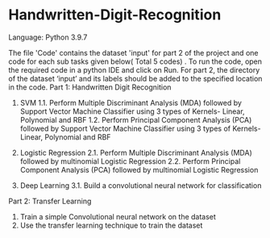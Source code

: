 # Handwritten-Digit-Recognition

Language: Python 3.9.7

The file 'Code' contains the dataset 'input' for part 2 of the project and one code for each sub tasks given below( Total 5 codes) . To run the code, open the required code in a python IDE and click on Run. For part 2, the directory of the dataset ‘input’ and its labels should be added to the specified location in the code.
Part 1: Handwritten Digit Recognition
1. SVM
1.1. Perform Multiple Discriminant Analysis (MDA) followed by Support Vector Machine Classifier using 3 types of Kernels- Linear, Polynomial and RBF
1.2. Perform Principal Component Analysis (PCA) followed by Support Vector Machine Classifier using 3 types of Kernels- Linear, Polynomial and RBF

2. Logistic Regression
2.1. Perform Multiple Discriminant Analysis (MDA) followed by multinomial Logistic Regression
2.2. Perform Principal Component Analysis (PCA) followed by multinomial Logistic Regression

3. Deep Learning
3.1. Build a convolutional neural network for classification

Part 2: Transfer Learning
1. Train a simple Convolutional neural network on the dataset
2. Use the transfer learning technique to train the dataset
